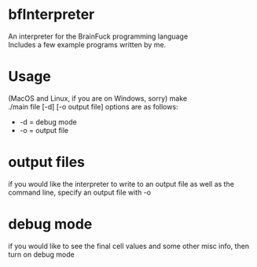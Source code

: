 # bfInterpreter  
An interpreter for the BrainFuck programming language  
Includes a few example programs written by me.
# Usage  
(MacOS and Linux, if you are on Windows, sorry)
    make  
    ./main file [-d] [-o output file]
options are as follows:  
* -d = debug mode  
* -o = output file  
# output files  
if you would like the interpreter to write to an output file as well as the command line, specify an output file with -o
# debug mode
if you would like to see the final cell values and some other misc info, then turn on debug mode